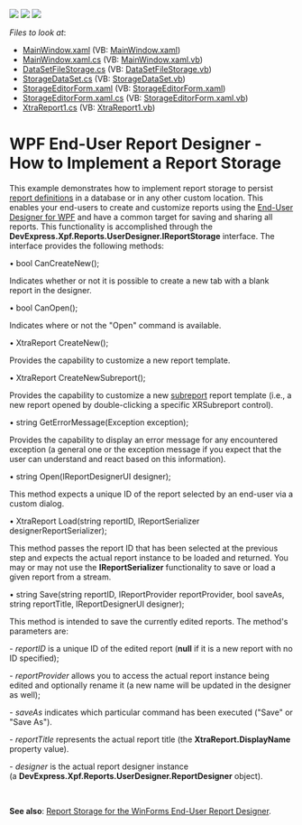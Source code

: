 <!-- default badges list -->
![](https://img.shields.io/endpoint?url=https://codecentral.devexpress.com/api/v1/VersionRange/128605188/15.2.4%2B)
[![](https://img.shields.io/badge/Open_in_DevExpress_Support_Center-FF7200?style=flat-square&logo=DevExpress&logoColor=white)](https://supportcenter.devexpress.com/ticket/details/T292945)
[![](https://img.shields.io/badge/📖_How_to_use_DevExpress_Examples-e9f6fc?style=flat-square)](https://docs.devexpress.com/GeneralInformation/403183)
<!-- default badges end -->
<!-- default file list -->
*Files to look at*:

* [MainWindow.xaml](./CS/WpfApplication38/MainWindow.xaml) (VB: [MainWindow.xaml](./VB/WpfApplication38/MainWindow.xaml))
* [MainWindow.xaml.cs](./CS/WpfApplication38/MainWindow.xaml.cs) (VB: [MainWindow.xaml.vb](./VB/WpfApplication38/MainWindow.xaml.vb))
* [DataSetFileStorage.cs](./CS/WpfApplication38/Storages/DataSetFileStorage.cs) (VB: [DataSetFileStorage.vb](./VB/WpfApplication38/Storages/DataSetFileStorage.vb))
* [StorageDataSet.cs](./CS/WpfApplication38/Storages/StorageDataSet.cs) (VB: [StorageDataSet.vb](./VB/WpfApplication38/Storages/StorageDataSet.vb))
* [StorageEditorForm.xaml](./CS/WpfApplication38/Storages/StorageEditorForm.xaml) (VB: [StorageEditorForm.xaml](./VB/WpfApplication38/Storages/StorageEditorForm.xaml))
* [StorageEditorForm.xaml.cs](./CS/WpfApplication38/Storages/StorageEditorForm.xaml.cs) (VB: [StorageEditorForm.xaml.vb](./VB/WpfApplication38/Storages/StorageEditorForm.xaml.vb))
* [XtraReport1.cs](./CS/WpfApplication38/Storages/XtraReport1.cs) (VB: [XtraReport1.vb](./VB/WpfApplication38/Storages/XtraReport1.vb))
<!-- default file list end -->
# WPF End-User Report Designer - How to Implement a Report Storage


<p>This example demonstrates how to implement report storage to persist <a href="http://documentation.devexpress.com/XtraReports/CustomDocument2592.aspx">report definitions</a> in a database or in any other custom location. This enables your end-users to create and customize reports using the <a href="https://documentation.devexpress.com/#XtraReports/CustomDocument114104">End-User Designer for WPF</a> and have a common target for saving and sharing all reports. This functionality is accomplished through the <strong>DevExpress.Xpf.Reports.UserDesigner.IReportStorage</strong> interface. The interface provides the following methods:</p>
<p>• bool CanCreateNew();</p>
<p>Indicates whether or not it is possible to create a new tab with a blank report in the designer.</p>
<p>• bool CanOpen();</p>
<p>Indicates where or not the "Open" command is available.</p>
<p>• XtraReport CreateNew();</p>
<p>Provides the capability to customize a new report template.</p>
<p>• XtraReport CreateNewSubreport();</p>
<p>Provides the capability to customize a new <a href="https://documentation.devexpress.com/#XtraReports/CustomDocument5175">subreport</a> report template (i.e., a new report opened by double-clicking a specific XRSubreport control).</p>
<p>• string GetErrorMessage(Exception exception);</p>
<p>Provides the capability to display an error message for any encountered exception (a general one or the exception message if you expect that the user can understand and react based on this information).</p>
<p>• string Open(IReportDesignerUI designer);</p>
<p>This method expects a unique ID of the report selected by an end-user via a custom dialog.</p>
<p>• XtraReport Load(string reportID, IReportSerializer designerReportSerializer);</p>
<p>This method passes the report ID that has been selected at the previous step and expects the actual report instance to be loaded and returned. You may or may not use the <strong>IReportSerializer</strong> functionality to save or load a given report from a stream.</p>
<p>• string Save(string reportID, IReportProvider reportProvider, bool saveAs, string reportTitle, IReportDesignerUI designer);</p>
<p>This method is intended to save the currently edited reports. The method's parameters are:</p>
<p>- <em>reportID</em> is a unique ID of the edited report (<strong>null</strong> if it is a new report with no ID specified);</p>
<p>- <em>reportProvider</em> allows you to access the actual report instance being edited and optionally rename it (a new name will be updated in the designer as well);</p>
<p>- <em>saveAs</em> indicates which particular command has been executed ("Save" or "Save As").</p>
<p>- <em>reportTitle</em> represents the actual report title (the <strong>XtraReport.DisplayName</strong> property value).</p>
<p>- <em>designer</em> is the actual report designer instance (a <strong>DevExpress.Xpf.Reports.UserDesigner.ReportDesigner</strong> object).</p>
<p> </p>
<p><strong>See also</strong>: <a href="https://www.devexpress.com/Support/Center/Example/Details/E2704">Report Storage for the WinForms End-User Report Designer</a>.</p>

<br/>


